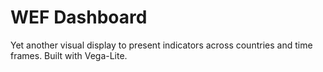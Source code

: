 # WEF Dashboard

Yet another visual display to present indicators across countries and time frames. Built with Vega-Lite.

